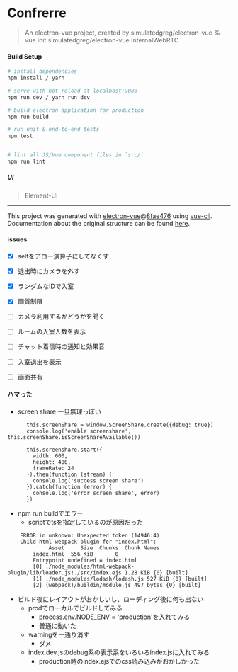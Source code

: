 # Confrerre

> An electron-vue project, created by simulatedgreg/electron-vue
> % vue init simulatedgreg/electron-vue InternalWebRTC

#### Build Setup

``` bash
# install dependencies
npm install / yarn

# serve with hot reload at localhost:9080
npm run dev / yarn run dev

# build electron application for production
npm run build

# run unit & end-to-end tests
npm test


# lint all JS/Vue component files in `src/`
npm run lint

```

##### UI

> Element-UI

---

This project was generated with [electron-vue](https://github.com/SimulatedGREG/electron-vue)@[8fae476](https://github.com/SimulatedGREG/electron-vue/tree/8fae4763e9d225d3691b627e83b9e09b56f6c935) using [vue-cli](https://github.com/vuejs/vue-cli). Documentation about the original structure can be found [here](https://simulatedgreg.gitbooks.io/electron-vue/content/index.html).


#### issues

- [x] selfをアロー演算子にしてなくす
- [x] 退出時にカメラを外す
- [x] ランダムなIDで入室
- [x] 画質制限
- [ ] カメラ利用するかどうかを聞く
- [ ] ルームの入室人数を表示
- [ ] チャット着信時の通知と効果音
- [ ] 入室退出を表示
- [ ] 画面共有


#### ハマった

- screen share 一旦無理っぽい

```
      this.screenShare = window.ScreenShare.create({debug: true})
      console.log('enable screenshare', this.screenShare.isScreenShareAvailable())

      this.screenshare.start({
        width: 600,
        height: 400,
        frameRate: 24
      }).then(function (stream) {
        console.log('success screen share')
      }).catch(function (error) {
        console.log('error screen share', error)
      })

```

- npm run buildでエラー
    - scriptでtsを指定しているのが原因だった

```
    ERROR in unknown: Unexpected token (14946:4)
    Child html-webpack-plugin for "index.html":
             Asset     Size  Chunks  Chunk Names
        index.html  556 KiB       0
        Entrypoint undefined = index.html
        [0] ./node_modules/html-webpack-plugin/lib/loader.js!./src/index.ejs 1.28 KiB {0} [built]
        [1] ./node_modules/lodash/lodash.js 527 KiB {0} [built]
        [2] (webpack)/buildin/module.js 497 bytes {0} [built]
```

- ビルド後にレイアウトがおかしいし、ローディング後に何も出ない
    - prodでローカルでビルドしてみる
        - process.env.NODE_ENV = 'production'を入れてみる
        - 普通に動いた
    - warningを一通り消す
        - ダメ
    - index.dev.jsのdebug系の表示系をいろいろindex.jsに入れてみる
        - production時のindex.ejsでのcss読み込みがおかしかった